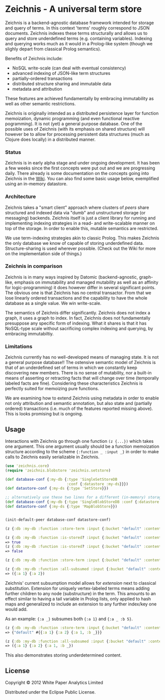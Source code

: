 # Zeichnis - A universal term store

Zeichnis is a backend-agnostic database framework intended for storage and query of terms. In this context 'terms' roughly correspond to JSON documents. Zeichnis indexes these terms structurally and allows us to query and store underdefined terms (e.g. containing variables). Indexing and querying works much as it would in a Prolog-like system (though we slighly depart from classical Prolog semantics).

Benefits of Zeichnis include:
* NoSQL write-scale (can deal with eventual consistency)
* advanced indexing of JSON-like term structures
* partially-ordered transactions
* distributed structure sharing and immutable data
* metadata and attribution

These features are achieved fundamentally by embracing immutability as well as other semantic restrictions.

Zeichnis is originally intended as a distributed persistence layer for function memoization, dynamic programming (and even functional reactive pogramming). It is not (yet) a general purpose database. One of the possible uses of Zeichnis (with its emphasis on shared structure) will however be to allow for processing persistent data structures (much as Clojure does locally) in a distributed manner.

### Status

Zeichnis is in early alpha stage and under ongoing development. It has been a few weeks since the first concepts were put out and we are progressing daily. There already is some documentation on the concepts going into Zeichnis in the [Wiki](https://github.com/werg/zeichnis/wiki). You can also find some basic usage below, exemplified using an in-memory datastore.

### Architecture

Zeichnis takes a "smart client" approach where clusters of _peers_ share structured and indexed data via "dumb" and unstructured storage (or messaging) backends.
Zeichnis itself is just a client library for running and implementing indexing strategies in a read- and write-scalable manner on top of the storage. In order to enable this, mutable semantics are restricted.

We use term-indexing strategies akin to classic Prolog. This makes Zeichnis the only database we know of capable of storing underdefined data. Structure-sharing is used wherever possible. (Check out the Wiki for more on the implementation side of things.)

### Zeichnis in comparison

Zeichnis is in many ways inspired by Datomic (backend-agnostic, graph-like, emphasis on immutability and managed mutability as well as an affinity for logic-programming) it does however differ in several significant points. The obvious one is that Zeichnis has no central transactor. From that we lose linearly ordered transactions and the capability to have the whole database as a single value. We win write-scale.

The semantics of Zeichnis differ significantly. Zeichnis does not index a graph, it uses a graph to index. In fact, Zeichnis does not fundamentally presuppose any specific form of indexing. What it shares is that it has NoSQL-type scale without sacrificing complex indexing and querying, by embracing immutabiltiy.

### Limitations

Zeichnis currently has no well-developed means of managing state. It is not a general purpose database!!
The ostensive semantic model of Zeichnis is that of an underdefined set of terms in which we constantly keep discovering new members. There is no sense of mutability, nor a built-in means of asserting or retracting facts that will change over time (temporally labeled facts are fine). Considering these characteristics Zeichnis is perfectly suited for memoizing pure functions.

We are examining how to extend Zeichnis using metadata in order to enable not only attribution and semantic annotation, but also state and (partially ordered) transactions (i.e. much of the features reported missing above). This is looks promising but is ongoing.


## Usage

Interactions with Zeichnis go through one function `(z {...})` which takes one argument. This one argument usually should be a function memoization structure according to the scheme `{:function _ :input _}` in order to make calls to Zeichnis easily serializable in Zeichnis.

```clojure
(use 'zeichnis.core)
(require 'zeichnis.blobstore 'zeichnis.setstore)

(def database-conf {:my-db {:type 'SingleSetStoreDB 
                            :conf {:datastore :my-ds}}})
(def datastore-conf {:my-ds {:type 'SetStore}})

;; alternatively use these two lines for a different (in-memory) storage backend:
(def database-conf {:my-db {:type 'SingleBlobStoreDB :conf {:datastore :my-ds}}})
(def datastore-conf {:my-ds {:type 'MapBlobStore}})


(init-default-peer database-conf datastore-conf)

(z {:db :my-db :function :store-term :input {:bucket "default" :content {:a 1}}})

(z {:db :my-db :function :is-stored? :input {:bucket "default" :content {:a 1}}})
=> true
(z {:db :my-db :function :is-stored? :input {:bucket "default" :content {:a 2}}})
=> false

(z {:db :my-db :function :store-term :input {:bucket "default" :content {:a 2}}})

(z {:db :my-db :function :all-subsumed :input {:bucket "default" :content {:a '_}}})
=> ({:a 1} {:a 2})
```

Zeichnis' current subsumption model allows for _extension_ next to classical substitution. Extension for uniquely vertex-labeled terms means adding further children to any node (substructure) in the term. This amounts to an effect similar to having a tail variable in Prolog lists, only applied to hash maps and generalized to include an extension to any further index/key one would add.

As an example: `{:a _}` subsumes both `{:a 1}` and `{:a _ :b 5}`.

```clojure
(z {:db :my-db :function :store-term :input {:bucket "default" :content {:a 1 :b '_}}})
=> {"default" #{{:a 1} {:a 2} {:a 1, :b _}}}

(z {:db :my-db :function :all-subsumed :input {:bucket "default" :content {:a '_}}})
=> ({:a 1} {:a 2} {:a 1, :b _})
```

This also demonstrates storing underdetermined content.



## License

Copyright © 2012 White Paper Analytics Limited

Distributed under the Eclipse Public License.
